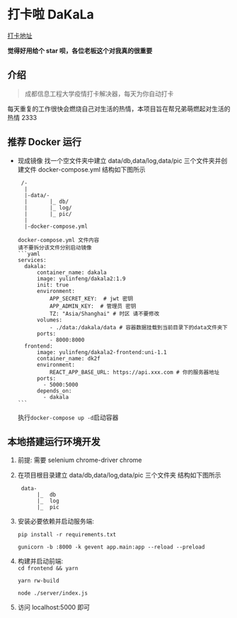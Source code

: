 # 打卡啦 DaKaLa

[打卡地址](http://dakala.merborn.fun)

**觉得好用给个 star 呗，各位老板这个对我真的很重要**

## 介绍

> 成都信息工程大学疫情打卡解决器，每天为你自动打卡

每天重复的工作很快会燃烧自己对生活的热情，本项目旨在帮兄弟萌燃起对生活的热情 2333

## 推荐 Docker 运行

- 现成镜像
  找一个空文件夹中建立 data/db,data/log,data/pic 三个文件夹并创建文件 docker-compose.yml
  结构如下图所示
  ```
   /-
    |
    |-data/-
    |       |_ db/
    |       |_ log/
    |       |_ pic/
    |
    |-docker-compose.yml
  ```
      docker-compose.yml 文件内容
      请不要拆分该文件分别启动镜像
      ```yaml
      services:
        dakala:
            container_name: dakala
            image: yulinfeng/dakala2:1.9
            init: true
            environment:
                APP_SECRET_KEY:  # jwt 密钥
                APP_ADMIN_KEY:  # 管理员 密钥
                TZ: "Asia/Shanghai" # 时区 请不要修改
            volumes:
                - ./data:/dakala/data # 容器数据挂载到当前目录下的data文件夹下
            ports:
                - 8000:8000
        frontend:
            image: yulinfeng/dakala2-frontend:uni-1.1
            container_name: dk2f
            environment:
            	REACT_APP_BASE_URL: https://api.xxx.com # 你的服务器地址
            ports:
              - 5000:5000
            depends_on:
              - dakala
      ```
  执行`docker-compose up -d`启动容器

## 本地搭建运行环境开发

1. 前提: 需要 selenium chrome-driver chrome
2. 在项目根目录建立
   data/db,data/log,data/pic 三个文件夹
   结构如下图所示
   ```
    data-
         |_  db
         |_  log
         |_  pic
   ```
3. 安装必要依赖并启动服务端:

   `pip install -r requirements.txt`

   `gunicorn -b :8000 -k gevent app.main:app --reload --preload`

4. 构建并启动前端:  
   `cd frontend && yarn`

   `yarn rw-build`

   `node ./server/index.js`

5. 访问 localhost:5000 即可
